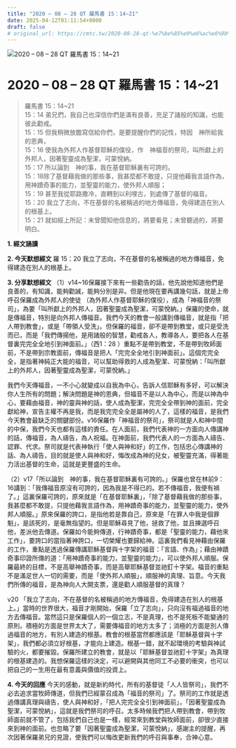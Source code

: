 ```yaml
---
title: "2020 – 08 – 28 QT 羅馬書 15：14~21"
date: 2025-04-12T01:11:54+0800
draft: false
# original_url: https://cmtc.tw/2020-08-28-qt-%e7%be%85%e9%a6%ac%e6%9b%b8-15%ef%bc%9a1421
---
```


![2020 – 08 – 28 QT 羅馬書 15：14\~21](/images/qt.jpg   "2020 – 08 – 28 QT 羅馬書 15：14\~21")

# 2020 – 08 – 28 QT 羅馬書 15：14\~21

> 羅馬書 15：14\~21  
> 15：14 弟兄們，我自己也深信你們是滿有良善，充足了諸般的知識，也能彼此勸戒。  
> 15：15 但我稍微放膽寫信給你們，是要提醒你們的記性，特因　神所給我的恩典，  
> 15：16 使我為外邦人作基督耶穌的僕役，作　神福音的祭司，叫所獻上的外邦人，因著聖靈成為聖潔，可蒙悅納。  
> 15：17 所以論到　神的事，我在基督耶穌裏有可誇的。  
> 15：18除了基督藉我做的那些事，我甚麼都不敢提，只提他藉我言語作為，用神蹟奇事的能力，並聖靈的能力，使外邦人順服；  
> 15：19 甚至我從耶路撒冷，直轉到以利哩古，到處傳了基督的福音。  
> 15：20 我立了志向，不在基督的名被稱過的地方傳福音，免得建造在別人的根基上。  
> 15：21 就如經上所記：未曾聞知他信息的，將要看見；未曾聽過的，將要明白。

**1. 經文誦讀**

**2.  今天默想經文**
羅 15：20 我立了志向，不在基督的名被稱過的地方傳福音，免得建造在別人的根基上。

**3. 分享默想經文**
（1）v14\~16保羅接下來有一些勸告的話，他先說他知道他們是良善的，有知識，能夠勸誡，能夠分別是非。但是他現在要再講幾句話，就是上帝呼召保羅成為外邦人的使徒 （為外邦人作基督耶穌的僕役），成為「神福音的祭司」，為要「叫所獻上的外邦人，因著聖靈成為聖潔，可蒙悅納。」保羅的使命，就是傳福音，特別是向外邦人傳福音。我們今天的教會一般講到傳福音，就是指「把人帶到教會」，或是「帶領人受洗」。但保羅的福音，卻不是帶到教堂，或只是受洗而已，而是「我們傳揚他，是用諸般的智慧，勸戒各人，教導各人，要把各人在基督裏完完全全地引到神面前。」（西1：28 ）重點不是帶到教堂，不是帶到牧師面前，不是帶到宗教面前，傳福音是把人「完完全全地引到神面前」。這個完完全全，是指著神純正大能的福音，可以幫助得救的人成為聖潔、可蒙悅納：「叫所獻上的外邦人，因著聖靈成為聖潔，可蒙悅納。」

我們今天傳福音，一不小心就變成以自我為中心，告訴人信耶穌有多好，可以解決你人生所有的問題；解決問題是神的恩典，但福音不是以人為中心，而是以神為中心，要藉由福音，神的靈與神的話，使人成為聖潔，完完全全帶到神的面前，完全獻給神，宣告主權不再是我，而是我完完全全是屬神的人了，這樣的福音，是我們今天教會最缺乏的關鍵部份。v16保羅作「神福音的祭司」，祭司就是人和神中間的中保，我們今天也都有這樣的責任。在人面前，我們代表神的一方面向人傳講神的話，傳福音，為人禱告，為人祝福。在神面前，我們代表人的一方面為人禱告、認罪、代求。祭司就是代表神執行「使人與神和好」的工作，包括忠心傳講神的話、為人禱告，目的就是使人與神和好，悔改成為神的兒女，被聖靈充滿，得著能力活出基督的生命，這就是更豐盛的生命。

（2）v17「所以論到　神的事，我在基督耶穌裏有可誇的。」保羅也曾在林前9：16講到：「我傳福音原沒有可誇的，因為我是不得已的。若不傳福音，我便有禍了。」這裏保羅可誇的，原來就是「在基督耶穌裏」，「除了基督藉我做的那些事，我甚麼都不敢提，只提他藉我言語作為，用神蹟奇事的能力，並聖靈的能力，使外邦人順服。」原來保羅的誇口，是指他若是靠自己，原來是「在罪人中我是個罪魁」，是該死的，是毫無指望的。但是耶穌尋見了他，拯救了他，並且揀選呼召他，差派他去傳道。保羅如今能夠傳道，行神蹟奇事，都是「聖靈的能力，藉他來工作」，要誇口的當指著神誇口，一切榮耀也要歸給神。這裏我們看見神藉由保羅的工作，重點是透過保羅傳講耶穌基督與十字架的福音：「言語、作為」；藉由神蹟奇事印證所傳的道：「用神蹟奇事的能力，並聖靈的能力」，可以使外邦人順服。保羅最終的目標，不是高舉神蹟奇事，而是高舉耶穌基督並祂釘十字架。福音的重點不是滿足世人一切的需要，而是「使外邦人順服」，順服神的真理、旨意。今天我們所傳的福音，是為神向人大開支票，還是勸人順服基督的真理？

v20 「我立了志向，不在基督的名被稱過的地方傳福音，免得建造在別人的根基上。」當時的世界很大，福音才剛開始，保羅「立了志向」，只向沒有福過福音的地方去傳福音。當然這只是保羅個人的一個立志，不是真理，也不是死板不能變通的原則。積極的方面是世界太大了，需要傳福音的地方太多了；消極的方面是別人傳過福音的地方，有別人建造的根基。教會的根基當然都應該是「耶穌基督與十字架」，我們都必須立好根基，才能向上建造。根基一錯，就不起環境的考驗與神試驗的火，都要摧毀。保羅所建立的教會，就是以「耶穌基督並祂釘十字架」為真理的根基建造的。我想保羅這樣的決定，可以避開與其他同工不必要的衝突，也可以把自己的一生用在最有意義與價值的投資上。

**4. 今天的回應**
今天的感動，就是新約時代，所有的基督徒「人人皆祭司」，我們不必去追求當牧師傳道，但我們已經蒙召成為「福音的祭司」了。祭司的工作就是透過傳講真理與禱告，使人與神和好，「把人完完全全引到神面前」，「因著聖靈成為聖潔，可蒙悅納」，這就是我們祭司的呼召。太多時候我們把人帶到教會，帶到牧師面前就不管了，包括我們自己也是一樣，經常來到教堂與牧師面前，卻很少直接來到神的面前。也忽略了要「因著聖靈成為聖潔，可蒙悅納」，感謝主的提醒，再次因著保羅弟兄的見證，使我們可以悔改更新我們的呼召與事奉，合神心意。

